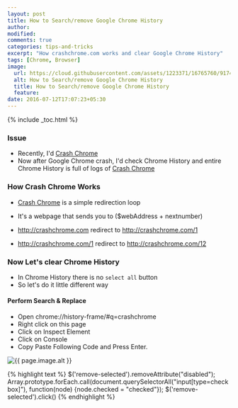 ```yaml
---
layout: post
title: How to Search/remove Google Chrome History
author:
modified:
comments: true
categories: tips-and-tricks
excerpt: "How crashchrome.com works and clear Google Chrome History"
tags: [Chrome, Browser]
image:
  url: https://cloud.githubusercontent.com/assets/1223371/16765760/9174db2c-4853-11e6-8d4f-ee405511d366.png
  alt: How to Search/remove Google Chrome History
  title: How to Search/remove Google Chrome History
  feature:
date: 2016-07-12T17:07:23+05:30
---
```



{% include _toc.html %}

### Issue

* Recently, I'd <a href="http://crashchrome.com">Crash Chrome</a>
* Now after Google Chrome crash, I'd check Chrome History and entire Chrome History is full of logs of <a href="http://crashchrome.com">Crash Chrome</a>

### How Crash Chrome Works
* <a href="http://crashchrome.com">Crash Chrome</a> is a simple redirection loop
* It's a webpage that sends you to ($webAddress + nextnumber)

* http://crashchrome.com redirect to http://crashchrome.com/1
* http://crashchrome.com/1 redirect to http://crashchrome.com/12


### Now Let's clear Chrome History

* In Chrome History there is no `select all` button
* So let's do it little different way

#### Perform Search & Replace

* Open chrome://history-frame/#q=crashchrome
* Right click on this page
* Click on Inspect Element
* Click on Console
* Copy Paste Following Code and Press Enter.

<img src="{{ page.image.url }}" alt="{{ page.image.alt }}" title="{{ page.image.title }}">

{% highlight text %}
$('remove-selected').removeAttribute("disabled"); Array.prototype.forEach.call(document.querySelectorAll("input[type=checkbox]"), function(node) {node.checked = "checked"}); $('remove-selected').click()
{% endhighlight %}

